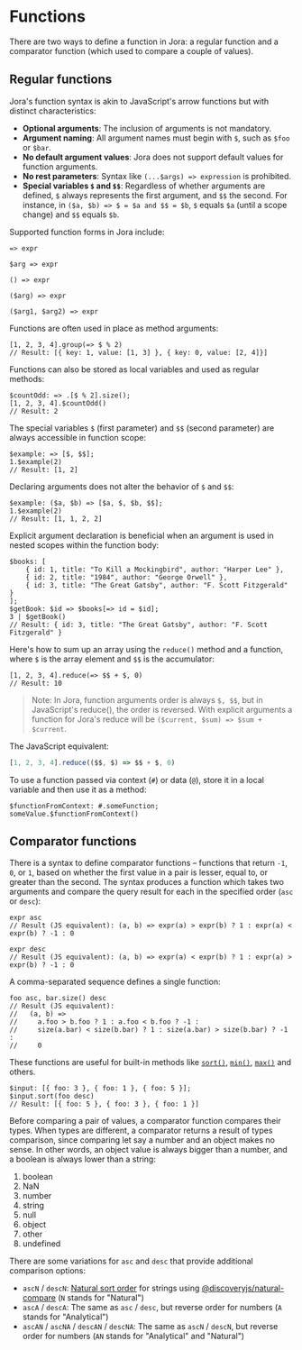 # Functions

There are two ways to define a function in Jora: a regular function and a comparator function (which used to compare a couple of values).

## Regular functions

Jora's function syntax is akin to JavaScript's arrow functions but with distinct characteristics:

- **Optional arguments**: The inclusion of arguments is not mandatory.
- **Argument naming**: All argument names must begin with `$`, such as `$foo` or `$bar`.
- **No default argument values**: Jora does not support default values for function arguments.
- **No rest parameters**: Syntax like `(...$args) => expression` is prohibited.
- **Special variables `$` and `$$`**: Regardless of whether arguments are defined, `$` always represents the first argument, and `$$` the second. For instance, in `($a, $b) => $ = $a and $$ = $b`, `$` equals `$a` (until a scope change) and `$$` equals `$b`.

Supported function forms in Jora include:

```jora
=> expr
```
```jora
$arg => expr
```
```jora
() => expr
```
```jora
($arg) => expr
```
```jora
($arg1, $arg2) => expr
```

Functions are often used in place as method arguments:

```jora
[1, 2, 3, 4].group(=> $ % 2)
// Result: [{ key: 1, value: [1, 3] }, { key: 0, value: [2, 4]}]
```

Functions can also be stored as local variables and used as regular methods:

```jora
$countOdd: => .[$ % 2].size();
[1, 2, 3, 4].$countOdd()
// Result: 2
```

The special variables `$` (first parameter) and `$$` (second parameter) are always accessible in function scope:

```jora
$example: => [$, $$];
1.$example(2)
// Result: [1, 2]
```

Declaring arguments does not alter the behavior of `$` and `$$`:

```jora
$example: ($a, $b) => [$a, $, $b, $$];
1.$example(2)
// Result: [1, 1, 2, 2]
```

Explicit argument declaration is beneficial when an argument is used in nested scopes within the function body:

```jora
$books: [
    { id: 1, title: "To Kill a Mockingbird", author: "Harper Lee" },
    { id: 2, title: "1984", author: "George Orwell" },
    { id: 3, title: "The Great Gatsby", author: "F. Scott Fitzgerald" }
];
$getBook: $id => $books[=> id = $id];
3 | $getBook()
// Result: { id: 3, title: "The Great Gatsby", author: "F. Scott Fitzgerald" }
```

Here's how to sum up an array using the `reduce()` method and a function, where `$` is the array element and `$$` is the accumulator:

```jora
[1, 2, 3, 4].reduce(=> $$ + $, 0)
// Result: 10
```

> Note: In Jora, function arguments order is always `$, $$`, but in JavaScript's reduce(), the order is reversed.
With explicit arguments a function for Jora's reduce will be `($current, $sum) => $sum + $current`.

The JavaScript equivalent:

```js
[1, 2, 3, 4].reduce(($$, $) => $$ + $, 0)
```

To use a function passed via context (`#`) or data (`@`), store it in a local variable and then use it as a method:

```jora
$functionFromContext: #.someFunction;
someValue.$functionFromContext()
```

## Comparator functions

There is a syntax to define comparator functions – functions that return `-1`, `0`, or `1`, based on whether the first value in a pair is lesser, equal to, or greater than the second. The syntax produces a function which takes two arguments and compare the query result for each in the specified order (`asc` or `desc`):

```jora
expr asc
// Result (JS equivalent): (a, b) => expr(a) > expr(b) ? 1 : expr(a) < expr(b) ? -1 : 0
```

```jora
expr desc
// Result (JS equivalent): (a, b) => expr(a) < expr(b) ? 1 : expr(a) > expr(b) ? -1 : 0
```

A comma-separated sequence defines a single function:

```jora
foo asc, bar.size() desc
// Result (JS equivalent):
//   (a, b) =>
//     a.foo > b.foo ? 1 : a.foo < b.foo ? -1 :
//     size(a.bar) < size(b.bar) ? 1 : size(a.bar) > size(b.bar) ? -1 :
//     0
```

These functions are useful for built-in methods like [`sort()`](./sort.md), [`min()`](./methods-builtin.md#min), [`max()`](./methods-builtin.md#max) and others.

```jora
$input: [{ foo: 3 }, { foo: 1 }, { foo: 5 }];
$input.sort(foo desc)
// Result: [{ foo: 5 }, { foo: 3 }, { foo: 1 }]
```

Before comparing a pair of values, a comparator function compares their types. When types are different, a comparator returns a result of types comparison, since comparing let say a number and an object makes no sense. In other words, an object value is always bigger than a number, and a boolean is always lower than a string:

1. boolean
2. NaN
3. number
4. string
5. null
6. object
7. other
8. undefined

There are some variations for `asc` and `desc` that provide additional comparison options:

- `ascN` / `descN`: [Natural sort order](https://en.wikipedia.org/wiki/Natural_sort_order) for strings using [@discoveryjs/natural-compare](https://github.com/discoveryjs/natural-compare) (`N` stands for "Natural")
- `ascA` / `descA`: The same as `asc` / `desc`, but reverse order for numbers (`A` stands for "Analytical")
- `ascAN` / `ascNA` / `descAN` / `descNA`: The same as `ascN` / `descN`, but reverse order for numbers (`AN` stands for "Analytical" and "Natural")
